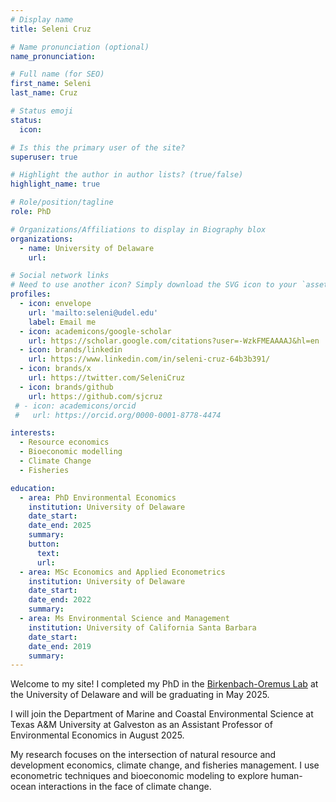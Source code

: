 ```yaml
---
# Display name
title: Seleni Cruz

# Name pronunciation (optional)
name_pronunciation: 

# Full name (for SEO)
first_name: Seleni  
last_name: Cruz

# Status emoji
status:
  icon: 

# Is this the primary user of the site?
superuser: true

# Highlight the author in author lists? (true/false)
highlight_name: true

# Role/position/tagline
role: PhD

# Organizations/Affiliations to display in Biography blox
organizations: 
  - name: University of Delaware
    url: 

# Social network links
# Need to use another icon? Simply download the SVG icon to your `assets/media/icons/` folder.
profiles:
  - icon: envelope
    url: 'mailto:seleni@udel.edu'
    label: Email me
  - icon: academicons/google-scholar
    url: https://scholar.google.com/citations?user=-WzkFMEAAAAJ&hl=en
  - icon: brands/linkedin
    url: https://www.linkedin.com/in/seleni-cruz-64b3b391/
  - icon: brands/x
    url: https://twitter.com/SeleniCruz
  - icon: brands/github
    url: https://github.com/sjcruz
 # - icon: academicons/orcid
 #   url: https://orcid.org/0000-0001-8778-4474

interests:
  - Resource economics
  - Bioeconomic modelling
  - Climate Change
  - Fisheries

education:
  - area: PhD Environmental Economics
    institution: University of Delaware
    date_start: 
    date_end: 2025
    summary:
    button:
      text: 
      url:
  - area: MSc Economics and Applied Econometrics
    institution: University of Delaware
    date_start:
    date_end: 2022
    summary: 
  - area: Ms Environmental Science and Management
    institution: University of California Santa Barbara
    date_start: 
    date_end: 2019
    summary: 
---
```


Welcome to my site! I completed my PhD in the [Birkenbach-Oremus Lab](https://birkenbach-oremus-lab.github.io/website/) at the University of Delaware and will be graduating in May 2025. 

I will join the Department of Marine and Coastal Environmental Science at Texas A&M University at Galveston as an Assistant Professor of Environmental Economics in August 2025.

My research focuses on the intersection of natural resource and development economics, climate change, and fisheries management. I use econometric techniques and bioeconomic modeling to explore human-ocean interactions in the face of climate change.